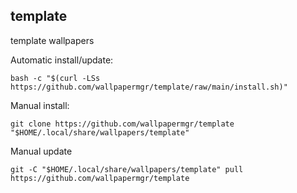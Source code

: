 ## template
  
template wallpapers  
  
Automatic install/update:
  
```shell
bash -c "$(curl -LSs https://github.com/wallpapermgr/template/raw/main/install.sh)"
```
  
Manual install:
  
```shell
git clone https://github.com/wallpapermgr/template "$HOME/.local/share/wallpapers/template"
```
  
Manual update
  
```shell
git -C "$HOME/.local/share/wallpapers/template" pull https://github.com/wallpapermgr/template  
```
